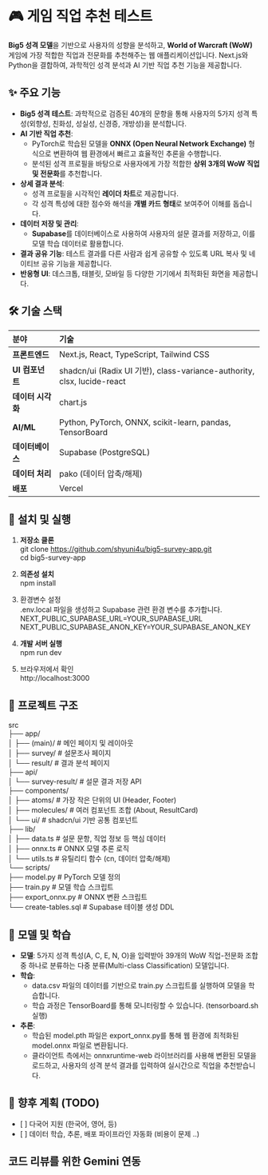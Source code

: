 # **🎮 게임 직업 추천 테스트**

**Big5 성격 모델**을 기반으로 사용자의 성향을 분석하고, **World of Warcraft (WoW)** 게임에 가장 적합한 직업과 전문화를 추천해주는 웹 애플리케이션입니다. Next.js와 Python을 결합하여, 과학적인 성격 분석과 AI 기반 직업 추천 기능을 제공합니다.

## **✨ 주요 기능**

- **Big5 성격 테스트**: 과학적으로 검증된 40개의 문항을 통해 사용자의 5가지 성격 특성(외향성, 친화성, 성실성, 신경증, 개방성)을 분석합니다.
- **AI 기반 직업 추천**:
  - PyTorch로 학습된 모델을 **ONNX (Open Neural Network Exchange)** 형식으로 변환하여 웹 환경에서 빠르고 효율적인 추론을 수행합니다.
  - 분석된 성격 프로필을 바탕으로 사용자에게 가장 적합한 **상위 3개의 WoW 직업 및 전문화**를 추천합니다.
- **상세 결과 분석**:
  - 성격 프로필을 시각적인 **레이더 차트**로 제공합니다.
  - 각 성격 특성에 대한 점수와 해석을 **개별 카드 형태**로 보여주어 이해를 돕습니다.
- **데이터 저장 및 관리**:
  - **Supabase**를 데이터베이스로 사용하여 사용자의 설문 결과를 저장하고, 이를 모델 학습 데이터로 활용합니다.
- **결과 공유 기능**: 테스트 결과를 다른 사람과 쉽게 공유할 수 있도록 URL 복사 및 네이티브 공유 기능을 제공합니다.
- **반응형 UI**: 데스크톱, 태블릿, 모바일 등 다양한 기기에서 최적화된 화면을 제공합니다.

## **🛠️ 기술 스택**

| 분야              | 기술                                                                    |
| :---------------- | :---------------------------------------------------------------------- |
| **프론트엔드**    | Next.js, React, TypeScript, Tailwind CSS                                |
| **UI 컴포넌트**   | shadcn/ui (Radix UI 기반), class-variance-authority, clsx, lucide-react |
| **데이터 시각화** | chart.js                                                                |
| **AI/ML**         | Python, PyTorch, ONNX, scikit-learn, pandas, TensorBoard                |
| **데이터베이스**  | Supabase (PostgreSQL)                                                   |
| **데이터 처리**   | pako (데이터 압축/해제)                                                 |
| **배포**          | Vercel                                                                  |

## **🚀 설치 및 실행**

1. **저장소 클론**  
   git clone https://github.com/shyuni4u/big5-survey-app.git  
   cd big5-survey-app

2. **의존성 설치**  
   npm install

3. 환경변수 설정  
   .env.local 파일을 생성하고 Supabase 관련 환경 변수를 추가합니다.  
   NEXT_PUBLIC_SUPABASE_URL=YOUR_SUPABASE_URL  
   NEXT_PUBLIC_SUPABASE_ANON_KEY=YOUR_SUPABASE_ANON_KEY

4. **개발 서버 실행**  
   npm run dev

5. 브라우저에서 확인  
   http://localhost:3000

## **📁 프로젝트 구조**

src  
├── app/  
│ ├── (main)/ \# 메인 페이지 및 레이아웃  
│ ├── survey/ \# 설문조사 페이지  
│ └── result/ \# 결과 분석 페이지  
├── api/  
│ └── survey-result/ \# 설문 결과 저장 API  
├── components/  
│ ├── atoms/ \# 가장 작은 단위의 UI (Header, Footer)  
│ ├── molecules/ \# 여러 컴포넌트 조합 (About, ResultCard)  
│ └── ui/ \# shadcn/ui 기반 공통 컴포넌트  
├── lib/  
│ ├── data.ts \# 설문 문항, 직업 정보 등 핵심 데이터  
│ ├── onnx.ts \# ONNX 모델 추론 로직  
│ └── utils.ts \# 유틸리티 함수 (cn, 데이터 압축/해제)  
└── scripts/  
 ├── model.py \# PyTorch 모델 정의  
 ├── train.py \# 모델 학습 스크립트  
 ├── export_onnx.py \# ONNX 변환 스크립트  
 └── create-tables.sql \# Supabase 테이블 생성 DDL

## **🧠 모델 및 학습**

- **모델**: 5가지 성격 특성(A, C, E, N, O)을 입력받아 39개의 WoW 직업-전문화 조합 중 하나로 분류하는 다중 분류(Multi-class Classification) 모델입니다.
- **학습**:
  - data.csv 파일의 데이터를 기반으로 train.py 스크립트를 실행하여 모델을 학습합니다.
  - 학습 과정은 TensorBoard를 통해 모니터링할 수 있습니다. (tensorboard.sh 실행)
- **추론**:
  - 학습된 model.pth 파일은 export_onnx.py를 통해 웹 환경에 최적화된 model.onnx 파일로 변환됩니다.
  - 클라이언트 측에서는 onnxruntime-web 라이브러리를 사용해 변환된 모델을 로드하고, 사용자의 성격 분석 결과를 입력하여 실시간으로 직업을 추천받습니다.

## **📝 향후 계획 (TODO)**

- \[ \] 다국어 지원 (한국어, 영어, 등)
- \[ \] 데이터 학습, 추론, 배포 파이프라인 자동화 (비용이 문제 ..)

## 코드 리뷰를 위한 Gemini 연동
